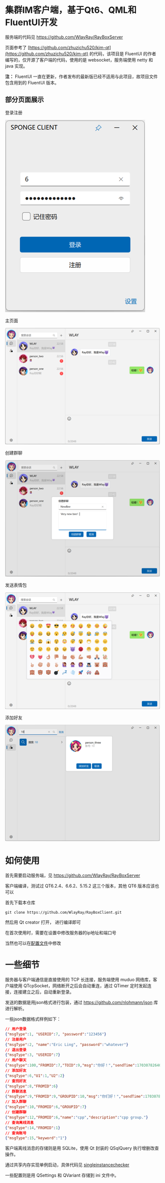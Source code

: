 
# 集群IM客户端，基于Qt6、QML和FluentUI开发

服务端的代码见 <https://github.com/WlayRay/RayBoxServer>

页面参考了 [https://github.com/zhuzichu520/kim-qt](https://github.com/zhuzichu520/kim-qt) 的代码，该项目是 FluentUI 的作者编写的，仅开源了客户端的代码，使用的是 websocket，服务端使用 netty 和 java 实现。

**注：** FluentUI 一直在更新，作者发布的最新版已经不适用与此项目，故项目文件包含用到的 FluentUI 版本。

## 部分页面展示

登录注册

![登录页面](asset/login_page.jpg)

主页面

![主页面](asset/main_window.jpg)

创建群聊

![创建群聊](asset/create_group.jpg)

发送表情包

![发送表情包](asset/emoticon.jpg)

添加好友

![添加好友](asset/add_friend.jpg)

# 如何使用

首先需要启动服务端，见 <https://github.com/WlayRay/RayBoxServer>

客户端编译，测试过 QT6.2.4、6.6.2、5.15.2 这三个版本，其他 QT6 版本应该也可以

首先下载本仓库

```shell
git clone https://github.com/WlayRay/RayBoxClient.git
```

然后用 Qt creator 打开， 进行编译即可

在首次使用时，需要在设置中修改服务器的ip地址和端口号

当然也可以在[配置文件](src/res/server.ini)中修改

# 一些细节

服务器与客户端通信是直接使用的 TCP 长连接，服务端使用 muduo 网络库，客户端使用 QTcpSocket，网络断开之后会自动重连，通过 QTimer 定时发起连接，连接建立之后，自动重新登录。

发送的数据是用json格式进行包装，通过 <https://github.com/nlohmann/json> 库进行解析。

一些json数据格式样例如下：

```json
// 用户登录
{"msgType":1, "USERID":7, "password":"123456"}
// 注册用户
{"msgType":2, "name":"Eric Ling", "password":"whatever"}
// 退出登录
{"msgType":3, "USERID":7}
// 用户聊天
{"msgType":100,"FROMID":7,"TOID":9,"msg":"你好！","sendTime":1703078264002}
// 添加好友
{"msgType":6,"U1":1,"U2":2}
// 查找好友
{"msgType":8,"FROMID":6}
// 群聊消息
{"msgType":9,"FROMID":9,"GROUPID":10,"msg":"你们好！","sendTime":1703078264002}
// 加入群聊
{"msgType":10,"FROMID":6,"GROUPID":7}
// 创建群聊
{"msgType":12,"FROMID":6,"name":"cpp","description":"cpp group."}
// 查询离线消息
{"msgType":14,"FROMID":1}
// 查询账号
{"msgType":15,"keyword":"1"}
```

客户端离线消息的存储则是用 SQLite，使用 Qt 封装的 QSqlQuery 执行增删改查操作。

通过共享内存实现单例启动，具体代码见 [singleinstancechecker](src/singleinstancechecker.h)

一些配置则是用 QSettings 和 QVariant 存储到 ini 文件中。

